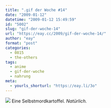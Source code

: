 ```yaml
---
title: ".gif der Woche #14"
date: "2009-01-12"
datetime: "2009-01-12 15:49:59"
id: "5002"
slug: "gif-der-woche-14"
url: "https://eay.cc/2009/gif-der-woche-14/"
author: "eay"
format: "post"
categories:
  - 0815
  - the-others
tags:
  - anime
  - gif-der-woche
  - nahrung
meta:
  - yourls_shorturl: "https://eay.li/3o"
---
```


![](/uploads/2009/kartoffel.gif) Eine Selbstmordkartoffel. _Natürlich._
